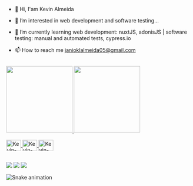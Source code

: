 - 👋 Hi, I'am Kevin Almeida
- 👀 I’m interested in web development and software testing...
- 🌱 I’m currently learning web development: nuxtJS, adonisJS | software testing: manual and automated tests, cypress.io
- 📫 How to reach me janioklalmeida05@gmail.com
  
  ##
  
 <div>
  <a href="https://github.com/eukvyn">
  <img height="180em" src="https://github-readme-stats.vercel.app/api?username=eukvyn&show_icons=true&theme=radical&include_all_commits=true&count_private=true"/>
  <img height="180em" src="https://github-readme-stats.vercel.app/api/top-langs/?username=eukvyn&layout=compact&langs_count=7&theme=radical"/>
</div>
<div style="display: inline_block"><br>
  <img align="center" alt="Kevin-adonisJS" height="30" width="40" src="https://cdn.jsdelivr.net/gh/devicons/devicon/icons/adonisjs/adonisjs-original.svg"/>
  <img align="center" alt="Kevin-nuxtJS" height="30" width="40" src="https://cdn.jsdelivr.net/gh/devicons/devicon/icons/nuxtjs/nuxtjs-original.svg">
  <img align="center" alt="Kevin-cypress.io" height="30" width="40" src="https://simpleicons.org/icons/cypress.svg">
</div>
  
  ##
 
  
<div> 
  <a href="https://instagram.com/eukvyn" target="_blank"><img src="https://img.shields.io/badge/-Instagram-%23E4405F?style=for-the-badge&logo=instagram&logoColor=white" target="_blank"></a>
  <a href = "mailto:janioklalmeida05@gmail.com"><img src="https://img.shields.io/badge/-Gmail-%23333?style=for-the-badge&logo=gmail&logoColor=white" target="_blank"></a>
  <a href="https://www.linkedin.com/in/kevin-almeida-desenvolvedor/" target="_blank"><img src="https://img.shields.io/badge/-LinkedIn-%230077B5?style=for-the-badge&logo=linkedin&logoColor=white" target="_blank"></a> 
 
  ![Snake animation](https://github.com/eukvyn/eukvyn/blob/output/github-contribution-grid-snake.svg)
 
</div>


<!---
eukvyn/eukvyn is a ✨ special ✨ repository because its `README.md` (this file) appears on your GitHub profile.
You can click the Preview link to take a look at your changes.
--->
